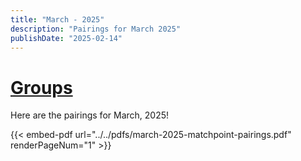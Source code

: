 ```yaml
---
title: "March - 2025"
description: "Pairings for March 2025"
publishDate: "2025-02-14"
---
```

# [Groups](/page/groups/)

Here are the pairings for March, 2025!

{{< embed-pdf url="../../pdfs/march-2025-matchpoint-pairings.pdf" renderPageNum="1" >}}
